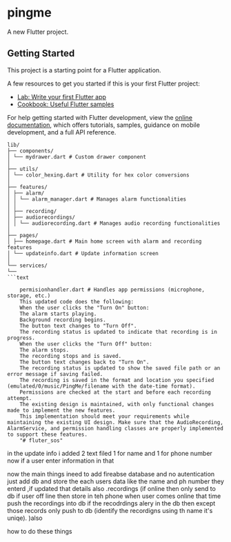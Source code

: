# pingme

A new Flutter project.

## Getting Started

This project is a starting point for a Flutter application.

A few resources to get you started if this is your first Flutter project:

- [Lab: Write your first Flutter app](https://docs.flutter.dev/get-started/codelab)
- [Cookbook: Useful Flutter samples](https://docs.flutter.dev/cookbook)

For help getting started with Flutter development, view the
[online documentation](https://docs.flutter.dev/), which offers tutorials,
samples, guidance on mobile development, and a full API reference.

````shell
lib/
├── components/
│ └── mydrawer.dart # Custom drawer component
│
├── utils/
│ └── color_hexing.dart # Utility for hex color conversions
│
├── features/
│ ├── alarm/
│ │ └── alarm_manager.dart # Manages alarm functionalities
│ │
│ ├── recording/
│ ├── audiorecordings/
│ │ └── audiorecording.dart # Manages audio recording functionalities
│
├── pages/
│ ├── homepage.dart # Main home screen with alarm and recording features
│ └── updateinfo.dart # Update information screen
│
└── services/
└──
```text

    permisionhandler.dart # Handles app permissions (microphone, storage, etc.)
    This updated code does the following:
    When the user clicks the "Turn On" button:
    The alarm starts playing.
    Background recording begins.
    The button text changes to "Turn Off".
    The recording status is updated to indicate that recording is in progress.
    When the user clicks the "Turn Off" button:
    The alarm stops.
    The recording stops and is saved.
    The button text changes back to "Turn On".
    The recording status is updated to show the saved file path or an error message if saving failed.
    The recording is saved in the format and location you specified (emulated/0/music/PingMe/filename with the date-time format).
    Permissions are checked at the start and before each recording attempt.
    The existing design is maintained, with only functional changes made to implement the new features.
    This implementation should meet your requirements while maintaining the existing UI design. Make sure that the AudioRecording, AlarmService, and permission handling classes are properly implemented to support these features.
    "# fluter_sos"
````

in the update info i added 2 text filed 1 for name and 1 for phone number
now if a user enter information in that

now the main things ineed to add fireabse database
and no autentication
just add db and store the each users data like the name and ph number they enterd ,if updated that details also .recordings (if online then only send to db if user off line then store in teh phone when user comes online that time push the recordings into db if the recodrdings alery in the db then except those records only push to db (identify the recordigns using th name it's uniqe). )also

how to do these things
